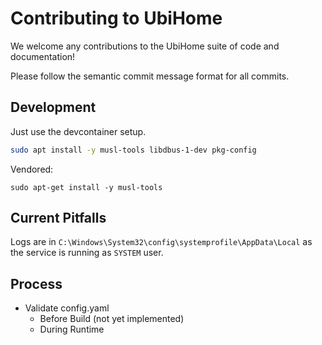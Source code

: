 # Contributing to UbiHome

We welcome any contributions to the UbiHome suite of code and documentation!

Please follow the semantic commit message format for all commits. 

## Development

Just use the devcontainer setup.

```bash
sudo apt install -y musl-tools libdbus-1-dev pkg-config
```

Vendored:
```
sudo apt-get install -y musl-tools
```


## Current Pitfalls

Logs are in `C:\Windows\System32\config\systemprofile\AppData\Local` as the service is running as `SYSTEM` user.


## Process

- Validate config.yaml
  - Before Build (not yet implemented)
  - During Runtime

